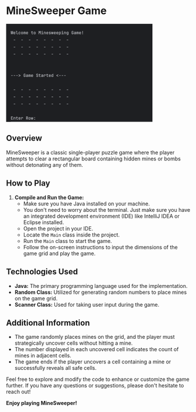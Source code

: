 # MineSweeper Game

<img src="static/Screenshot.png" alt="drawing" width="400"/>

## Overview

MineSweeper is a classic single-player puzzle game where the player attempts to clear a rectangular board containing hidden mines or bombs without detonating any of them.

## How to Play

1. **Compile and Run the Game:**
   - Make sure you have Java installed on your machine.
   - You don't need to worry about the terminal. Just make sure you have an integrated development environment (IDE) like IntelliJ IDEA or Eclipse installed.
   - Open the project in your IDE.
   - Locate the `Main` class inside the project.
   - Run the `Main` class to start the game.
   - Follow the on-screen instructions to input the dimensions of the game grid and play the game.

## Technologies Used

- **Java:** The primary programming language used for the implementation.
- **Random Class:** Utilized for generating random numbers to place mines on the game grid.
- **Scanner Class:** Used for taking user input during the game.

## Additional Information

- The game randomly places mines on the grid, and the player must strategically uncover cells without hitting a mine.
- The number displayed in each uncovered cell indicates the count of mines in adjacent cells.
- The game ends if the player uncovers a cell containing a mine or successfully reveals all safe cells.

Feel free to explore and modify the code to enhance or customize the game further. If you have any questions or suggestions, please don't hesitate to reach out!

**Enjoy playing MineSweeper!**

